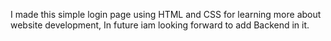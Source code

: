 I made this simple login page using HTML and CSS for learning more about website development, In future iam looking forward to add Backend in it.
